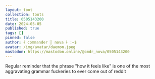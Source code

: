 ```yaml
---
layout: toot
collection: toots
title: 0505143200
date: 2024-05-05
published: true
tags: []
pinned: false
author: ⸸ commander ░ nova ⸸ :~$
avatar: /img/avatar/daemon.jpeg
mastodon: https://mastodon.online/@cmdr_nova/0505143200
---
```


Regular reminder that the phrase "how it feels like" is one of the most aggravating grammar fuckeries to ever come out of reddit
